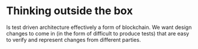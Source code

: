 #  Thinking outside the box

Is test driven architecture effectively a form of blockchain.
We  want design changes to come in (in the form of difficult to produce tests) that are easy to verify and represent changes from different parties.
